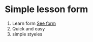 # Simple lesson form
1. Learn form [See form](ruzimurod11.github.io/formPHP/)
1. Quick and easy
1. simple styeles
